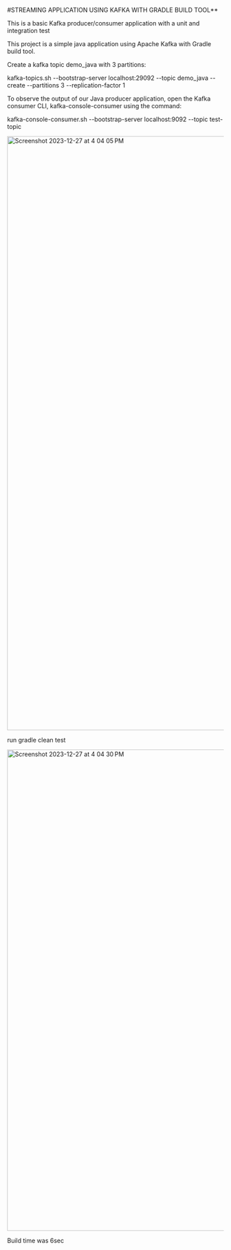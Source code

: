 
#STREAMING APPLICATION USING KAFKA WITH GRADLE BUILD TOOL**


This is a basic Kafka producer/consumer application with a unit and integration test


This project is a simple java application using Apache Kafka with Gradle build tool.

Create a kafka topic demo_java with 3 partitions:

kafka-topics.sh --bootstrap-server localhost:29092 --topic demo_java --create --partitions 3 --replication-factor 1

To observe the output of our Java producer application, open the Kafka consumer CLI, kafka-console-consumer using the command:

kafka-console-consumer.sh --bootstrap-server localhost:9092 --topic test-topic

<img width="1380" alt="Screenshot 2023-12-27 at 4 04 05 PM" src="https://github.com/Mamiololo01/kafka_Java_Gradle_POC/assets/67044030/d59e90b7-7897-4002-9ea7-a7738d032863">

run gradle clean test

<img width="1118" alt="Screenshot 2023-12-27 at 4 04 30 PM" src="https://github.com/Mamiololo01/kafka_Java_Gradle_POC/assets/67044030/ee42dc3d-468d-47c8-9b0d-caf8a16eba2c">


Build time was 6sec


